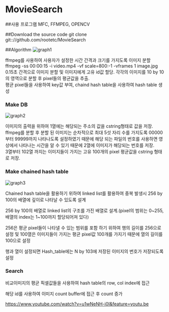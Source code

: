 # MovieSearch
##사용 프로그램
MFC, FFMPEG, OPENCV

##Download the source code 
git clone git:://github.com/rootetc/MovieSearch

##Algorithm
![graph1](https://cloud.githubusercontent.com/assets/19329620/16171453/44722778-35aa-11e6-9410-db85fe9daf1f.png)

ffmpeg를 사용하여 사용자가 설정한 시간 간격과 크기를 가지도록 이미지 분할 
ffmpeg -ss 00:00:15 -i video.mp4 -vf scale=800:-1 -vframes 1 image.jpg  
0.15초 간격으로 이미지 분할 및 이미지에게 고유 id값 할당. 
각각의 이미지를 10 by 10의 영역으로 분할 후 pixel들의 평균값을 추출.  
평균 pixel들을 사용하여 key값 부여, chaind hash table을 사용하여 hash table 생성  

### Make DB
![graph2](https://cloud.githubusercontent.com/assets/19329620/16171459/5626c53c-35aa-11e6-8393-5361b9c1b121.png)

이미지의 출력을 위하여 1열에는 해당되는 주소의 값을 cstring형태로 값을 저장.    
ffmpeg를 분할 후 분할 된 이미지는 순차적으로 최대 5섯 자리 수를 가지도록 00000부터 99999까지 나타나도록 설정하였기 때문에 해당 되는 파일의 번호를 사용하면 영상에서 나타나는 시간을 알 수 있기 때문에 2열에 이미지가 해당되는 번호를 저장.  
3열부터 102열 까지는 이미지들이 가지는 고유 100개의 pixel 평균값을 cstring 형태로 저장. 

### Make chained hash table
![graph3](https://cloud.githubusercontent.com/assets/19329620/16171462/633390f2-35aa-11e6-8f83-0c042630311a.png)

Chained hash table을 활용하기 위하여 linked list를 활용하여 중복 발생시 256 by 100의 배열에 깊이로 나타날 수 있도록 설계 

256 by 100의 배열로 linked list의 구조를 가진 배열로 설계.(pixel의 범위는 0~255, 배열의 index는 1~100까지 할당되어져 있다) 

256은 평균 pixel들이 나타낼 수 있는 범위를 포함 하기 위하여 행의 길이를 256으로 설정 및 100열은 이미지들이 가지는 평균 pixel값 100개를 가지기 때문에 열의 길이를 100으로 설정

행과 열이 설정되면 Hash_table에는 N by 103에 저장된 이미지의 번호가 저장되도록 설정

### Search

비교이미지의 평균 픽셀값들을 사용하여 hash table의 row, col index에 접근

해당 id를 사용하여 이미지 count buffer에 접근 후 count 증가 

https://www.youtube.com/watch?v=u1wNeNH-i0I&feature=youtu.be  
